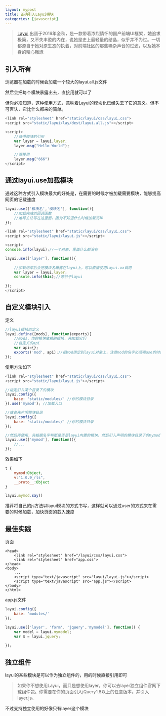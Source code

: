 ```yaml
---
layout: mypost
title: 正确引入Layui模块
categories: [javascript]
---
```


> [Layui](http://www.layui.com/doc/base/infrastructure.html) 出蛋于2016年金秋，是一款带着浓烈情怀的国产前端UI框架，她追求极简，又不失丰盈的内在，说她是史上最轻量的结晶，似乎并不为过。一切都源自于她对原生态的执着，对前端社区的那些噪杂声音的过滤，以及她本身的精心雕琢


## 引入所有

浏览器在加载的时候会加载一个较大的layui.all.js文件

然后会把每个模块暴露出去，直接用就可以了

但你必须知道，这种使用方式，意味着Layui的模块化已经失去了它的意义。但不可否认，它比什么都来的简单。

```javascript
<link rel="stylesheet" href="static/layui/css/layui.css">
<script src="static/layui/lay/dest/layui.all.js"></script>

<script>
    //获得模块的引用
    var layer = layui.layer;
    layer.msg("Hello World");

    //直接用
    layer.msg("666")
</script> 
```

## 通过layui.use加载模块

通过这种方式引入模块最大的好处是，在需要的时候才被加载需要模块，能够提高网页的记载速度

```javascript
layui.use(['模块名','模块名'], function(){
    //加载完成的回调函数
    //推荐方法写在这里面，因为不知道什么时候加载完毕
});
```

```javascript
<link rel="stylesheet" href="static/layui/css/layui.css">
<script src="static/layui/layui.js"></script>

<script>
console.info(layui);//一个对象，里面什么都没有

layui.use(['layer'], function(){
    
    //加载结束后会把模块名曝露在layui上，可以直接使用layui.xx调用
    var layer = layui.layer;
    console.info(this);//等价于layui
   
});
</script> 
```

## 自定义模块引入

定义

```javascript
//layui模块的定义
layui.define([mods], function(exports){
    //mods，你的模块依赖的模块，先加载它们
    //自定义的api
    var api={};
    exports('mod', api);//把mod绑定到layui对象上，注意mod的名字必须喝use的时候一样
});  
```

使用方法如下

```javascript
<link rel="stylesheet" href="static/layui/css/layui.css">
<script src="static/layui/layui.js"></script>

//指定引入某个目录下的模块
layui.config({
    base: 'static/modules/' //你的模块目录
}).use('mymod'); //加载入口

//或者先声明模块目录
layui.config({
    base: 'static/modules/' //你的模块目录
});

//然后再使用，先根据名字判断是否是layui内置的模块，然后引入声明的模块目录下的mymod.js文件
layui.use(['mymod'], function(){
    //...
});
```

效果如下

```javascript
t {
    mymod:Object,
    v:"1.0.9_rls",
    __proto__:Object
}

layui.mymod.say()
```

推荐将自己的js方法以layui模块的方式书写，这样就可以通过user的方式来在需要的时候加载，加快页面的载入速度

## 最佳实践

页面

```
<head>
    <link rel="stylesheet" href="/layui/css/layui.css">
    <link rel="stylesheet" href="app.css">
</head>
<body>
    ...
    <script type="text/javascript" src="layui/layui.js"></script>
    <script type="text/javascript" src="app.js"></script>
</body>
</html>
```

app.js文件

```javascript
layui.config({
    base: 'modules/'
});

layui.use(['layer', 'form', 'jquery','mymodel'], function() {
    var model = layui.mymodel;
    var $ = layui.jquery;
    
});
```

## 独立组件

layui的某些模块是可以作为独立组件的，用的时候直接引用即可

> 如果你不想使用Layui，而只是想使用layer，你可以去layer独立组件官网下载组件包。你需要在你的页面引入jQuery1.8以上的任意版本，并引入layer.js。

不过支持独立使用的好像只有layer这个模块